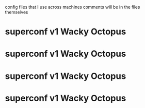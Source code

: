 config files that I use across machines
comments will be in the files themselves
# superconf v1 Wacky Octopus
# superconf v1 Wacky Octopus
# superconf v1 Wacky Octopus
# superconf v1 Wacky Octopus
